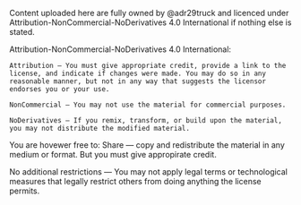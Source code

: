 
Content uploaded here are fully owned by @adr29truck and licenced under Attribution-NonCommercial-NoDerivatives 4.0 International if nothing else is stated.

Attribution-NonCommercial-NoDerivatives 4.0 International:
	
	Attribution — You must give appropriate credit, provide a link to the license, and indicate if changes were made. You may do so in any reasonable manner, but not in any way that suggests the licensor endorses you or your use.
	
	NonCommercial — You may not use the material for commercial purposes.
	
	NoDerivatives — If you remix, transform, or build upon the material, you may not distribute the modified material.

You are hovewer free to:
	Share — copy and redistribute the material in any medium or format. But you must give appropirate credit.
	
No additional restrictions — You may not apply legal terms or technological measures that legally restrict others from doing anything the license permits.
